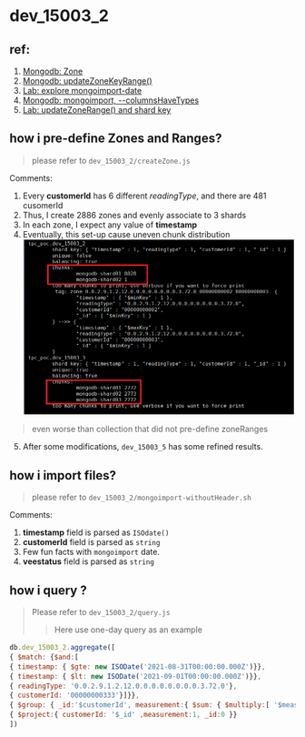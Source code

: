 dev_15003_2
===
## ref:
1. [Mongodb: Zone](https://docs.mongodb.com/manual/core/zone-sharding/#zone-sharding)
2. [Mongodb: updateZoneKeyRange()](https://docs.mongodb.com/manual/reference/method/sh.updateZoneKeyRange/#updatezonekeyrange-method-init-chunk-distribution)
3. [Lab: explore mongoimport-date]()
4. [Mongodb: mongoimport, --columnsHaveTypes](https://docs.mongodb.com/database-tools/mongoimport/#cmdoption-mongoimport-columnshavetypes)
5. [Lab: updateZoneRange() and shard key]()

## how i pre-define Zones and Ranges?
> please refer to ```dev_15003_2/createZone.js```

Comments:
1. Every **customerId** has 6 different *readingType*, and there are 481 cusomerId
2. Thus, I create 2886 zones and evenly associate to 3 shards
3. In each zone, I expect any value of **timestamp**
4. Eventually, this set-up cause uneven chunk distribution
![](../images/chunk.png)
> even worse than collection that did not pre-define zoneRanges

5. After some modifications, ```dev_15003_5``` has some refined results.

## how i import files?
> please refer to ```dev_15003_2/mongoimport-withoutHeader.sh```

Comments:
1. **timestamp** field is parsed as ```ISOdate()```
2. **customerId** field is parsed as ```string```
3. Few fun facts with ```mongoimport``` date.
4. **veestatus** field is parsed as ```string``` 

## how i query ?
> Please refer to ```dev_15003_2/query.js```
>> Here use one-day query as an example

``` javascript
db.dev_15003_2.aggregate([
{ $match: {$and:[
{ timestamp: { $gte: new ISODate('2021-08-31T00:00:00.000Z')}},
{ timestamp: { $lt: new ISODate('2021-09-01T00:00:00.000Z')}},
{ readingType: '0.0.2.9.1.2.12.0.0.0.0.0.0.0.0.3.72.0'},
{ customerId: '00000000333'}]}},
{ $group: { _id:'$customerId', measurement:{ $sum: { $multiply:[ '$measurement','$multiplier']}}}},
{ $project:{ customerId: '$_id' ,measurement:1, _id:0 }}
])
```





